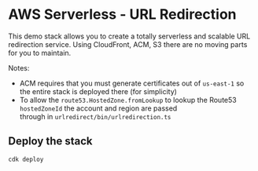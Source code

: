 # AWS Serverless - URL Redirection

This demo stack allows you to create a totally serverless and scalable URL redirection service. Using CloudFront, ACM, 
S3 there are no moving parts for you to maintain.

Notes:

* ACM requires that you must generate certificates out of `us-east-1` so the entire stack is deployed there (for simplicity)
* To allow the `route53.HostedZone.fromLookup` to lookup the Route53 `hostedZoneId` the account and region are passed  
  through in `urlredirect/bin/urlredirection.ts`

## Deploy the stack

```bash
cdk deploy
```
